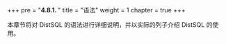+++
pre = "<b>4.8.1. </b>"
title = "语法"
weight = 1
chapter = true
+++

本章节将对 DistSQL 的语法进行详细说明，并以实际的列子介绍 DistSQL 的使用。
